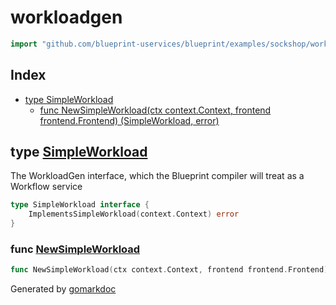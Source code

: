 <!-- Code generated by gomarkdoc. DO NOT EDIT -->

# workloadgen

```go
import "github.com/blueprint-uservices/blueprint/examples/sockshop/workload/workloadgen"
```

## Index

- [type SimpleWorkload](<#SimpleWorkload>)
  - [func NewSimpleWorkload\(ctx context.Context, frontend frontend.Frontend\) \(SimpleWorkload, error\)](<#NewSimpleWorkload>)


<a name="SimpleWorkload"></a>
## type [SimpleWorkload](<https://github.com/blueprint-uservices/blueprint/blob/main/examples/sockshop/workload/workloadgen/workload.go#L15-L17>)

The WorkloadGen interface, which the Blueprint compiler will treat as a Workflow service

```go
type SimpleWorkload interface {
    ImplementsSimpleWorkload(context.Context) error
}
```

<a name="NewSimpleWorkload"></a>
### func [NewSimpleWorkload](<https://github.com/blueprint-uservices/blueprint/blob/main/examples/sockshop/workload/workloadgen/workload.go#L28>)

```go
func NewSimpleWorkload(ctx context.Context, frontend frontend.Frontend) (SimpleWorkload, error)
```



Generated by [gomarkdoc](<https://github.com/princjef/gomarkdoc>)
